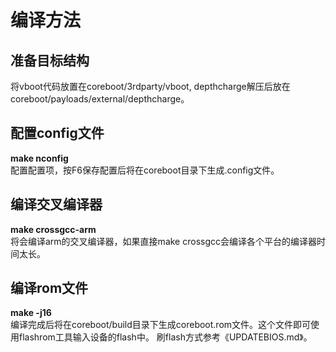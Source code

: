 编译方法
===============

准备目标结构
--------
将vboot代码放置在coreboot/3rdparty/vboot, depthcharge解压后放在coreboot/payloads/external/depthcharge。

配置config文件
--------
**make nconfig**  
配置配置项，按F6保存配置后将在coreboot目录下生成.config文件。

编译交叉编译器
--------
**make crossgcc-arm**  
将会编译arm的交叉编译器，如果直接make crossgcc会编译各个平台的编译器时间太长。

编译rom文件
--------
**make -j16**  
编译完成后将在coreboot/build目录下生成coreboot.rom文件。这个文件即可使用flashrom工具输入设备的flash中。
刷flash方式参考《UPDATEBIOS.md》。
